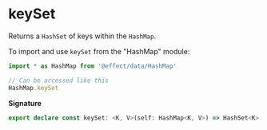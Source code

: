 # keySet

Returns a `HashSet` of keys within the `HashMap`.

To import and use `keySet` from the "HashMap" module:

```ts
import * as HashMap from '@effect/data/HashMap'

// Can be accessed like this
HashMap.keySet
```

**Signature**

```ts
export declare const keySet: <K, V>(self: HashMap<K, V>) => HashSet<K>
```

